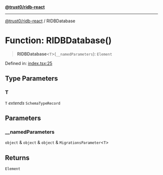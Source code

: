[**@trust0/ridb-react**](../README.md)

***

[@trust0/ridb-react](../README.md) / RIDBDatabase

# Function: RIDBDatabase()

> **RIDBDatabase**\<`T`\>(`__namedParameters`): `Element`

Defined in: [index.tsx:25](https://github.com/trust0-project/RIDB/blob/132707f2a67423a7d9b542db2e8d36b2c6b917ad/packages/ridb-react/src/index.tsx#L25)

## Type Parameters

### T

`T` *extends* `SchemaTypeRecord`

## Parameters

### \_\_namedParameters

`object` & `object` & `object` & `MigrationsParameter`\<`T`\>

## Returns

`Element`
